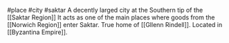 #place #city #saktar 
A decently larged city at the Southern tip of the [[Saktar Region]] It acts as one of the main places where goods from the [[Norwich Region]] enter Saktar.
True home of [[Gllenn Rindell]].
Located in [[Byzantina Empire]].
